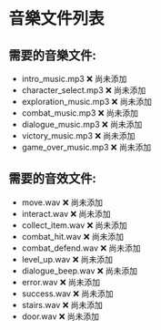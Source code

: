 # 音樂文件列表

## 需要的音樂文件:

- intro_music.mp3
  ❌ 尚未添加
- character_select.mp3
  ❌ 尚未添加
- exploration_music.mp3
  ❌ 尚未添加
- combat_music.mp3
  ❌ 尚未添加
- dialogue_music.mp3
  ❌ 尚未添加
- victory_music.mp3
  ❌ 尚未添加
- game_over_music.mp3
  ❌ 尚未添加

## 需要的音效文件:

- move.wav
  ❌ 尚未添加
- interact.wav
  ❌ 尚未添加
- collect_item.wav
  ❌ 尚未添加
- combat_hit.wav
  ❌ 尚未添加
- combat_defend.wav
  ❌ 尚未添加
- level_up.wav
  ❌ 尚未添加
- dialogue_beep.wav
  ❌ 尚未添加
- error.wav
  ❌ 尚未添加
- success.wav
  ❌ 尚未添加
- stairs.wav
  ❌ 尚未添加
- door.wav
  ❌ 尚未添加
